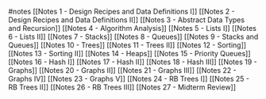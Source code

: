 #notes
[[Notes 1 - Design Recipes and Data Definitions I]]
[[Notes 2 - Design Recipes and Data Definitions II]]
[[Notes 3 - Abstract Data Types and Recursion]]
[[Notes 4 - Algorithm Analysis]]
[[Notes 5 - Lists I]]
[[Notes 6 - Lists II]]
[[Notes 7 - Stacks]]
[[Notes 8 - Queues]]
[[Notes 9 - Stacks and Queues]]
[[Notes 10 - Trees]]
[[Notes 11 - Trees II]]
[[Notes 12 - Sorting]]
[[Notes 13 - Sorting II]]
[[Notes 14 - Heaps]]
[[Notes 15 - Priority Queues]]
[[Notes 16 - Hash I]]
[[Notes 17 - Hash II]]
[[Notes 18 - Hash III]]
[[Notes 19 - Graphs]]
[[Notes 20 - Graphs II]]
[[Notes 21 - Graphs III]]
[[Notes 22 - Graphs IV]]
[[Notes 23 - Graphs V]]
[[Notes 24 - RB Trees I]]
[[Notes 25 - RB Trees II]]
[[Notes 26 - RB Trees III]]
[[Notes 27 - Midterm Review]]

